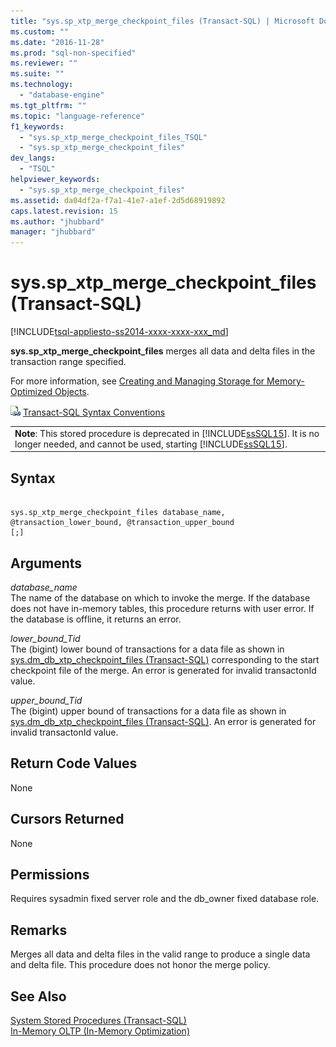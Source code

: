 ```yaml
---
title: "sys.sp_xtp_merge_checkpoint_files (Transact-SQL) | Microsoft Docs"
ms.custom: ""
ms.date: "2016-11-28"
ms.prod: "sql-non-specified"
ms.reviewer: ""
ms.suite: ""
ms.technology: 
  - "database-engine"
ms.tgt_pltfrm: ""
ms.topic: "language-reference"
f1_keywords: 
  - "sys.sp_xtp_merge_checkpoint_files_TSQL"
  - "sys.sp_xtp_merge_checkpoint_files"
dev_langs: 
  - "TSQL"
helpviewer_keywords: 
  - "sys.sp_xtp_merge_checkpoint_files"
ms.assetid: da04df2a-f7a1-41e7-a1ef-2d5d68919892
caps.latest.revision: 15
ms.author: "jhubbard"
manager: "jhubbard"
---
```

# sys.sp_xtp_merge_checkpoint_files (Transact-SQL)
[!INCLUDE[tsql-appliesto-ss2014-xxxx-xxxx-xxx_md](../../integration-services/includes/tsql-appliesto-ss2014-xxxx-xxxx-xxx-md.md)]

  **sys.sp_xtp_merge_checkpoint_files** merges all data and delta files in the transaction range specified.  
  
 For more information, see [Creating and Managing Storage for Memory-Optimized Objects](../../relational-databases/in-memory-oltp/creating-and-managing-storage-for-memory-optimized-objects.md).  
  
 ![Topic link icon](../../database-engine/configure/windows/media/topic-link.gif "Topic link icon") [Transact-SQL Syntax Conventions](../Topic/Transact-SQL%20Syntax%20Conventions%20\(Transact-SQL\).md)  
  
||  
|-|  
|**Note**: This stored procedure is deprecated in [!INCLUDE[ssSQL15](../../analysis-services/powershell/includes/sssql15-md.md)]. It is no longer needed, and cannot be used, starting [!INCLUDE[ssSQL15](../../analysis-services/powershell/includes/sssql15-md.md)].|  
  
## Syntax  
  
```  
  
sys.sp_xtp_merge_checkpoint_files database_name, @transaction_lower_bound, @transaction_upper_bound  
[;]  
```  
  
## Arguments  
 *database_name*  
 The name of the database on which to invoke the merge. If the database does not have in-memory tables, this procedure returns with user error. If the database is offline, it returns an error.  
  
 *lower_bound_Tid*  
 The (bigint) lower bound of transactions for a data file as shown in [sys.dm_db_xtp_checkpoint_files &#40;Transact-SQL&#41;](../../relational-databases/system-dynamic-management-views/sys.dm-db-xtp-checkpoint-files-transact-sql.md) corresponding to the start checkpoint file of the merge. An error is generated for invalid transactonId value.  
  
 *upper_bound_Tid*  
 The (bigint) upper bound of transactions for a data file as shown in [sys.dm_db_xtp_checkpoint_files &#40;Transact-SQL&#41;](../../relational-databases/system-dynamic-management-views/sys.dm-db-xtp-checkpoint-files-transact-sql.md). An error is generated for invalid transactonId value.  
  
## Return Code Values  
 None  
  
## Cursors Returned  
 None  
  
## Permissions  
 Requires sysadmin fixed server role and the db_owner fixed database role.  
  
## Remarks  
 Merges all data and delta files in the valid range to produce a single data and delta file. This procedure does not honor the merge policy.  
  
## See Also  
 [System Stored Procedures &#40;Transact-SQL&#41;](../../relational-databases/system-stored-procedures/system-stored-procedures-transact-sql.md)   
 [In-Memory OLTP &#40;In-Memory Optimization&#41;](../../relational-databases/in-memory-oltp/in-memory-oltp-in-memory-optimization.md)  
  
  